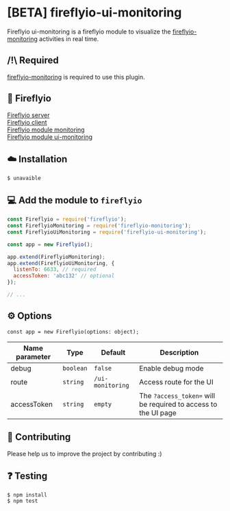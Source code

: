 # [BETA] fireflyio-ui-monitoring

Fireflyio ui-monitoring is a fireflyio module to visualize the [fireflyio-monitoring](https://github.com/dobobaie/fireflyio-monitoring) activities in real time.  

## /!\ Required

[fireflyio-monitoring](https://github.com/dobobaie/fireflyio-monitoring) is required to use this plugin.  

## 🚀 Fireflyio

[Fireflyio server](https://github.com/dobobaie/fireflyio)  
[Fireflyio client](https://github.com/dobobaie/fireflyio-client)  
[Fireflyio module monitoring](https://github.com/dobobaie/fireflyio-monitoring)  
[Fireflyio module ui-monitoring](https://github.com/dobobaie/fireflyio-ui-monitoring)  

## ☁️ Installation

```
$ unavaible
```

## 💻 Add the module to `fireflyio`

```js
const Fireflyio = require('fireflyio');
const FireflyioMonitoring = require('fireflyio-monitoring');
const FireflyioUiMonitoring = require('fireflyio-ui-monitoring');

const app = new Fireflyio();

app.extend(FireflyioMonitoring);
app.extend(FireflyioUiMonitoring, {
  listenTo: 6633, // required
  accessToken: 'abc132' // optional
});

// ...
```

## ⚙️ Options 

`const app = new Fireflyio(options: object);`   

Name parameter | Type | Default | Description
--- | --- | --- | ---
debug | `boolean` | `false` | Enable debug mode
route | `string` | `/ui-monitoring` | Access route for the UI
accessToken | `string` | `empty` | The `?access_token=` will be required to access to the UI page

## 👥 Contributing

Please help us to improve the project by contributing :)  

## ❓️ Testing

```
$ npm install
$ npm test
```
